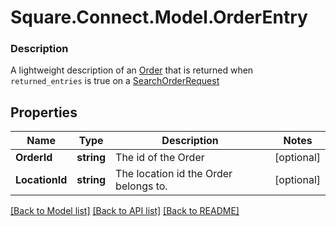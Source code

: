 # Square.Connect.Model.OrderEntry

### Description

A lightweight description of an [Order](#type-order) that is returned when `returned_entries` is true on a [SearchOrderRequest](#type-searchorderrequest)

## Properties

Name | Type | Description | Notes
------------ | ------------- | ------------- | -------------
**OrderId** | **string** | The id of the Order | [optional] 
**LocationId** | **string** | The location id the Order belongs to. | [optional] 



[[Back to Model list]](../README.md#documentation-for-models) [[Back to API list]](../README.md#documentation-for-api-endpoints) [[Back to README]](../README.md)

